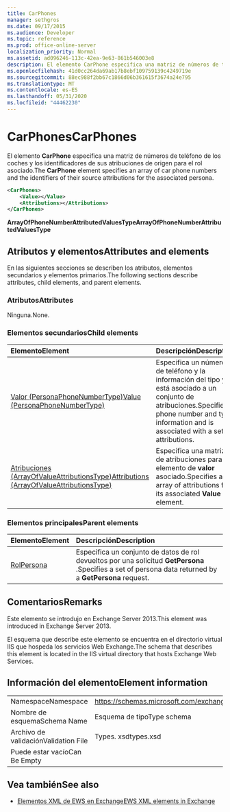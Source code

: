 ```yaml
---
title: CarPhones
manager: sethgros
ms.date: 09/17/2015
ms.audience: Developer
ms.topic: reference
ms.prod: office-online-server
localization_priority: Normal
ms.assetid: ad096246-113c-42ea-9e63-861b546003e8
description: El elemento CarPhone especifica una matriz de números de teléfono de los coches y los identificadores de sus atribuciones de origen para el rol asociado.
ms.openlocfilehash: 41d0cc264da69ab17b8ebf109759139c4249719e
ms.sourcegitcommit: 88ec988f2bb67c1866d06b361615f3674a24e795
ms.translationtype: MT
ms.contentlocale: es-ES
ms.lasthandoff: 05/31/2020
ms.locfileid: "44462230"
---
```

# <a name="carphones"></a><span data-ttu-id="c3c6c-103">CarPhones</span><span class="sxs-lookup"><span data-stu-id="c3c6c-103">CarPhones</span></span>

<span data-ttu-id="c3c6c-104">El elemento **CarPhone** especifica una matriz de números de teléfono de los coches y los identificadores de sus atribuciones de origen para el rol asociado.</span><span class="sxs-lookup"><span data-stu-id="c3c6c-104">The **CarPhone** element specifies an array of car phone numbers and the identifiers of their source attributions for the associated persona.</span></span> 
  
```XML
<CarPhones>
    <Value></Value>
    <Attributions></Attributions>
</CarPhones>
```

 <span data-ttu-id="c3c6c-105">**ArrayOfPhoneNumberAttributedValuesType**</span><span class="sxs-lookup"><span data-stu-id="c3c6c-105">**ArrayOfPhoneNumberAttributedValuesType**</span></span>
## <a name="attributes-and-elements"></a><span data-ttu-id="c3c6c-106">Atributos y elementos</span><span class="sxs-lookup"><span data-stu-id="c3c6c-106">Attributes and elements</span></span>

<span data-ttu-id="c3c6c-107">En las siguientes secciones se describen los atributos, elementos secundarios y elementos primarios.</span><span class="sxs-lookup"><span data-stu-id="c3c6c-107">The following sections describe attributes, child elements, and parent elements.</span></span>
  
### <a name="attributes"></a><span data-ttu-id="c3c6c-108">Atributos</span><span class="sxs-lookup"><span data-stu-id="c3c6c-108">Attributes</span></span>

<span data-ttu-id="c3c6c-109">Ninguna.</span><span class="sxs-lookup"><span data-stu-id="c3c6c-109">None.</span></span>
  
### <a name="child-elements"></a><span data-ttu-id="c3c6c-110">Elementos secundarios</span><span class="sxs-lookup"><span data-stu-id="c3c6c-110">Child elements</span></span>

|<span data-ttu-id="c3c6c-111">**Elemento**</span><span class="sxs-lookup"><span data-stu-id="c3c6c-111">**Element**</span></span>|<span data-ttu-id="c3c6c-112">**Descripción**</span><span class="sxs-lookup"><span data-stu-id="c3c6c-112">**Description**</span></span>|
|:-----|:-----|
|[<span data-ttu-id="c3c6c-113">Valor (PersonaPhoneNumberType)</span><span class="sxs-lookup"><span data-stu-id="c3c6c-113">Value (PersonaPhoneNumberType)</span></span>](value-personaphonenumbertype.md) <br/> |<span data-ttu-id="c3c6c-114">Especifica un número de teléfono y la información del tipo y está asociado a un conjunto de atribuciones.</span><span class="sxs-lookup"><span data-stu-id="c3c6c-114">Specifies a phone number and type information and is associated with a set of attributions.</span></span>  <br/> |
|[<span data-ttu-id="c3c6c-115">Atribuciones (ArrayOfValueAttributionsType)</span><span class="sxs-lookup"><span data-stu-id="c3c6c-115">Attributions (ArrayOfValueAttributionsType)</span></span>](attributions-arrayofvalueattributionstype.md) <br/> |<span data-ttu-id="c3c6c-116">Especifica una matriz de atribuciones para su elemento de **valor** asociado.</span><span class="sxs-lookup"><span data-stu-id="c3c6c-116">Specifies an array of attributions for its associated **Value** element.</span></span>  <br/> |
   
### <a name="parent-elements"></a><span data-ttu-id="c3c6c-117">Elementos principales</span><span class="sxs-lookup"><span data-stu-id="c3c6c-117">Parent elements</span></span>

|<span data-ttu-id="c3c6c-118">**Elemento**</span><span class="sxs-lookup"><span data-stu-id="c3c6c-118">**Element**</span></span>|<span data-ttu-id="c3c6c-119">**Descripción**</span><span class="sxs-lookup"><span data-stu-id="c3c6c-119">**Description**</span></span>|
|:-----|:-----|
|[<span data-ttu-id="c3c6c-120">Rol</span><span class="sxs-lookup"><span data-stu-id="c3c6c-120">Persona</span></span>](persona.md) <br/> |<span data-ttu-id="c3c6c-121">Especifica un conjunto de datos de rol devueltos por una solicitud **GetPersona** .</span><span class="sxs-lookup"><span data-stu-id="c3c6c-121">Specifies a set of persona data returned by a **GetPersona** request.</span></span>  <br/> |
   
## <a name="remarks"></a><span data-ttu-id="c3c6c-122">Comentarios</span><span class="sxs-lookup"><span data-stu-id="c3c6c-122">Remarks</span></span>

<span data-ttu-id="c3c6c-123">Este elemento se introdujo en Exchange Server 2013.</span><span class="sxs-lookup"><span data-stu-id="c3c6c-123">This element was introduced in Exchange Server 2013.</span></span>
  
<span data-ttu-id="c3c6c-124">El esquema que describe este elemento se encuentra en el directorio virtual IIS que hospeda los servicios Web Exchange.</span><span class="sxs-lookup"><span data-stu-id="c3c6c-124">The schema that describes this element is located in the IIS virtual directory that hosts Exchange Web Services.</span></span>
  
## <a name="element-information"></a><span data-ttu-id="c3c6c-125">Información del elemento</span><span class="sxs-lookup"><span data-stu-id="c3c6c-125">Element information</span></span>

|||
|:-----|:-----|
|<span data-ttu-id="c3c6c-126">Namespace</span><span class="sxs-lookup"><span data-stu-id="c3c6c-126">Namespace</span></span>  <br/> |https://schemas.microsoft.com/exchange/services/2006/types  <br/> |
|<span data-ttu-id="c3c6c-127">Nombre de esquema</span><span class="sxs-lookup"><span data-stu-id="c3c6c-127">Schema Name</span></span>  <br/> |<span data-ttu-id="c3c6c-128">Esquema de tipo</span><span class="sxs-lookup"><span data-stu-id="c3c6c-128">Type schema</span></span>  <br/> |
|<span data-ttu-id="c3c6c-129">Archivo de validación</span><span class="sxs-lookup"><span data-stu-id="c3c6c-129">Validation File</span></span>  <br/> |<span data-ttu-id="c3c6c-130">Types. xsd</span><span class="sxs-lookup"><span data-stu-id="c3c6c-130">types.xsd</span></span>  <br/> |
|<span data-ttu-id="c3c6c-131">Puede estar vacío</span><span class="sxs-lookup"><span data-stu-id="c3c6c-131">Can Be Empty</span></span>  <br/> ||
   
## <a name="see-also"></a><span data-ttu-id="c3c6c-132">Vea también</span><span class="sxs-lookup"><span data-stu-id="c3c6c-132">See also</span></span>



- [<span data-ttu-id="c3c6c-133">Elementos XML de EWS en Exchange</span><span class="sxs-lookup"><span data-stu-id="c3c6c-133">EWS XML elements in Exchange</span></span>](ews-xml-elements-in-exchange.md)

